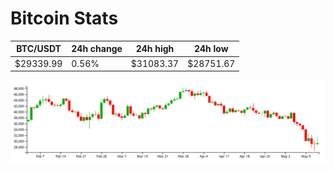 # Bitcoin Stats

BTC/USDT|24h change|24h high|24h low|
|---|---|---|---|
|$29339.99|0.56%|$31083.37|$28751.67|

<img src="./chart.svg">

